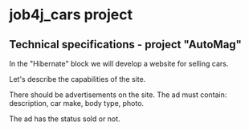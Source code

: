 # job4j_cars project

## Technical specifications - project "AutoMag"

In the "Hibernate" block we will develop a website for selling cars.

Let's describe the capabilities of the site.

There should be advertisements on the site. The ad must contain: description, car make, body type, photo.

The ad has the status sold or not.